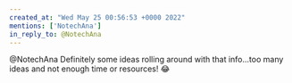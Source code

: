 ```yaml
---
created_at: "Wed May 25 00:56:53 +0000 2022"
mentions: ['NotechAna']
in_reply_to: @NotechAna
---
```


@NotechAna Definitely some ideas rolling around with that info...too many ideas and not enough time or resources! 😂